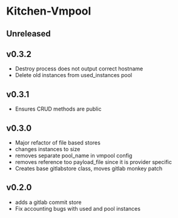 # Kitchen-Vmpool

## Unreleased

## v0.3.2
 * Destroy process does not output correct hostname
 * Delete old instances from used_instances pool

## v0.3.1
 * Ensures CRUD methods are public
 
## v0.3.0
 * Major refactor of file based stores
 * changes instances to size
 * removes separate pool_name in vmpool config
 * removes reference too payload_file since it is provider specific
 * Creates base gitlabstore class, moves gitlab monkey patch
 
## v0.2.0
 * adds a gitlab commit store
 * Fix accounting bugs with used and pool instances